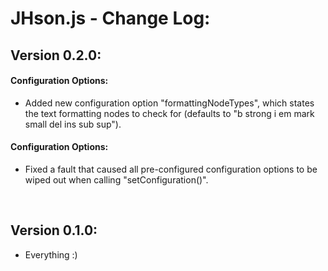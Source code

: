 # JHson.js - Change Log:

## Version 0.2.0:

#### **Configuration Options:**
- Added new configuration option "formattingNodeTypes", which states the text formatting nodes to check for (defaults to "b strong i em mark small del ins sub sup").

#### **Configuration Options:**
- Fixed a fault that caused all pre-configured configuration options to be wiped out when calling "setConfiguration()".

<br>


## Version 0.1.0:
- Everything :)
